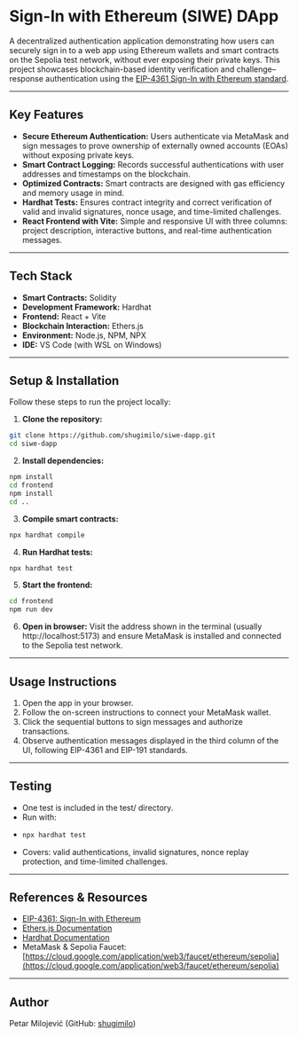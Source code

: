 # Sign-In with Ethereum (SIWE) DApp

A decentralized authentication application demonstrating how users can securely sign in to a web app using Ethereum wallets and smart contracts on the Sepolia test network, without ever exposing their private keys. This project showcases blockchain-based identity verification and challenge–response authentication using the [EIP-4361 Sign-In with Ethereum standard](https://eips.ethereum.org/EIPS/eip-4361).

---

## Key Features

- **Secure Ethereum Authentication:** Users authenticate via MetaMask and sign messages to prove ownership of externally owned accounts (EOAs) without exposing private keys.  
- **Smart Contract Logging:** Records successful authentications with user addresses and timestamps on the blockchain.  
- **Optimized Contracts:** Smart contracts are designed with gas efficiency and memory usage in mind.  
- **Hardhat Tests:** Ensures contract integrity and correct verification of valid and invalid signatures, nonce usage, and time-limited challenges.  
- **React Frontend with Vite:** Simple and responsive UI with three columns: project description, interactive buttons, and real-time authentication messages.  

---

## Tech Stack

- **Smart Contracts:** Solidity  
- **Development Framework:** Hardhat  
- **Frontend:** React + Vite  
- **Blockchain Interaction:** Ethers.js  
- **Environment:** Node.js, NPM, NPX  
- **IDE:** VS Code (with WSL on Windows)  

---

## Setup & Installation

Follow these steps to run the project locally:

1. **Clone the repository:**
```bash
git clone https://github.com/shugimilo/siwe-dapp.git
cd siwe-dapp
```
2. **Install dependencies:**
```bash
npm install
cd frontend
npm install
cd ..
```
3. **Compile smart contracts:**
```bash
npx hardhat compile
```
4. **Run Hardhat tests:**
```bash
npx hardhat test
```
5. **Start the frontend:**
```bash
cd frontend
npm run dev
```
6. **Open in browser:**
Visit the address shown in the terminal (usually http://localhost:5173) and ensure MetaMask is installed and connected to the Sepolia test network.

---

## Usage Instructions

1. Open the app in your browser.
2. Follow the on-screen instructions to connect your MetaMask wallet.
3. Click the sequential buttons to sign messages and authorize transactions.
3. Observe authentication messages displayed in the third column of the UI, following EIP-4361 and EIP-191 standards.

---

## Testing

- One test is included in the test/ directory.
- Run with:
- ```bash
  npx hardhat test
  ```
- Covers: valid authentications, invalid signatures, nonce replay protection, and time-limited challenges.

---

## References & Resources

- [EIP-4361: Sign-In with Ethereum](https://eips.ethereum.org/EIPS/eip-4361)
- [Ethers.js Documentation](https://docs.ethers.io/)
- [Hardhat Documentation](https://hardhat.org/)
- MetaMask & Sepolia Faucet: [https://cloud.google.com/application/web3/faucet/ethereum/sepolia](https://cloud.google.com/application/web3/faucet/ethereum/sepolia)

---

## Author

Petar Milojević (GitHub: [shugimilo](https://github.com/shugimilo))
